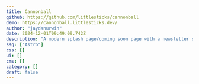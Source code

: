 ```yaml
---
title: Cannonball
github: https://github.com/littlesticks/cannonball
demo: https://cannonball.littlesticks.dev/
author: "jaydanurwin"
date: 2024-12-01T09:49:09.742Z
description: "A modern splash page/coming soon page with a newsletter sign up form."
ssg: ["Astro"]
css: []
ui: []
cms: []
category: []
draft: false
---
```

